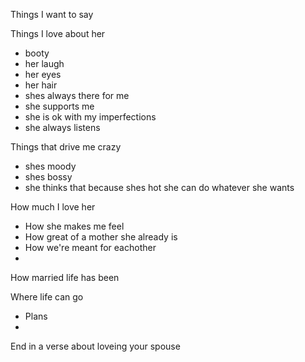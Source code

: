 Things I want to say

Things I love about her
  - booty
  - her laugh
  - her eyes
  - her hair
  - shes always there for me
  - she supports me
  - she is ok with my imperfections
  - she always listens

Things that drive me crazy
  - shes moody
  - shes bossy
  - she thinks that because shes hot she can do whatever she wants

How much I love her
  - How she makes me feel
  - How great of a mother she already is
  - How we're meant for eachother
  -

How married life has been


Where life can go
  - Plans
  -

End in a verse about loveing your spouse
